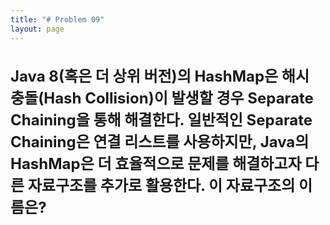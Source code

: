 ```yaml
---
title: "# Problem 09"
layout: page
---
```


<h2 style="font-size: 24px;">Java 8(혹은 더 상위 버전)의 HashMap은 해시 충돌(Hash Collision)이 발생할 경우 Separate Chaining을 통해 해결한다. 일반적인 Separate Chaining은 연결 리스트를 사용하지만, Java의 HashMap은 더 효율적으로 문제를 해결하고자 다른 자료구조를 추가로 활용한다. 이 자료구조의 이름은?</h2>

